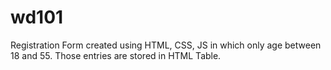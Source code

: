 # wd101
Registration Form created using HTML, CSS, JS in which only age between 18 and 55.
Those entries are stored in HTML Table.
